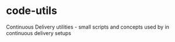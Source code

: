 # code-utils
Continuous Delivery utilities - small scripts and concepts used by in continuous delivery setups
